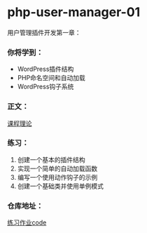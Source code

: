 # php-user-manager-01
用户管理插件开发第一章：

### 你将学到：

- WordPress插件结构
- PHP命名空间和自动加载
- WordPress钩子系统

### 正文：

[课程理论](https://wp-plugin.notion.site/01?pvs=4)

### 练习：

1. 创建一个基本的插件结构
2. 实现一个简单的自动加载函数
3. 编写一个使用动作钩子的示例
4. 创建一个基础类并使用单例模式

### 仓库地址：

[练习作业code](https://github.com/crushh/php-user-manager-01/tree/01-wp%E5%9F%BA%E6%9C%AC%E6%9E%B6%E6%9E%84)